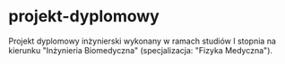 # projekt-dyplomowy
Projekt dyplomowy inżynierski wykonany w ramach studiów I stopnia na kierunku "Inżynieria Biomedyczna" (specjalizacja: "Fizyka Medyczna").
